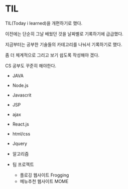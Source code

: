 # TIL

TIL(Today i learned)을 개편하기로 했다.

이전에는 단순히 그날 배웠던 것을 날짜별로 기록하기에 급급했다.

지금부터는 공부한 기술들의 카테고리를 나눠서 기록하기로 했다.

좀 더 체계적으로 그리고 보기 쉽도록 작성해야 겠다.

CS 공부도 꾸준히 해야한다.

* JAVA

* Node.js

* Javascrit

* JSP

* ajax

* React.js

* html/css

* Jquery

* 알고리즘

* 팀 프로젝트
  
  * 플로깅 웹사이트 Frogging
  * 메뉴추천 웹사이트 MOME

  
